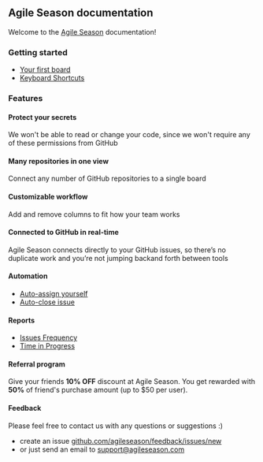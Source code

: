 ## Agile Season documentation

Welcome to the [Agile Season](https://agileseason.com) documentation!

### Getting started

- [Your first board](/pages/your_first_board)
- [Keyboard Shortcuts](/pages/shortcuts)

### Features

#### Protect your secrets
We won't be able to read or change your code,
since we won't require any of these permissions from GitHub

#### Many repositories in one view
Connect any number of GitHub repositories to a single board

#### Customizable workflow
Add and remove columns to fit how your team works

#### Connected to GitHub in real-time
Agile Season connects directly to your GitHub issues,
so there’s no duplicate work and you’re not jumping backand forth between tools

#### Automation

- [Auto-assign yourself](/pages/automation)
- [Auto-close issue](/pages/automation)

#### Reports

- [Issues Frequency](/pages/reports/issues-frequency)
- [Time in Progress](/pages/reports/time-in-progress)

#### Referral program

Give your friends **10% OFF** discount at Agile Season.
You get rewarded with **50%** of friend's purchase
amount (up to $50 per user).

#### Feedback

Please feel free to contact us with any questions or suggestions :)

- create an issue [github.com/agileseason/feedback/issues/new](https://github.com/agileseason/feedback/issues/new)
- or just send an email to [support@agileseason.com](mailto:support@agileseason.com)
